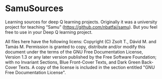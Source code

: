 # SamuSources
Learning sources for deep Q learning projects.
Originally it was a university project for teaching “Samu” (https://github.com/nbatfai/samu).
But you feel free to use in your Deep Q learning project.

All files here have the following licens:
    Copyright (C) Zsolt T., Dávid M. and Tamás M.
    Permission is granted to copy, distribute and/or modify this document
    under the terms of the GNU Free Documentation License, Version 1.3
    or any later version published by the Free Software Foundation;
    with no Invariant Sections, Blue Front-Cover Texts, and Dark Green Back-Cover Texts.
    A copy of the license is included in the section entitled "GNU
    Free Documentation License".

